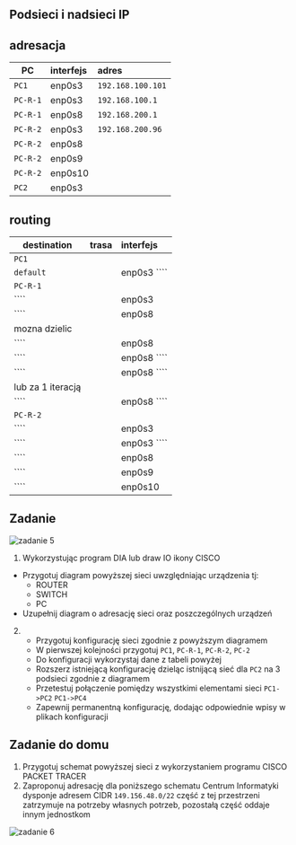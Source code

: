 Podsieci i nadsieci IP
----------------------

adresacja
-----------------------------------------------------
| PC     |  interfejs   | adres  |
| --------- |:-------------| :---------------| 
| ``PC1``   | enp0s3 | ``192.168.100.101``     |
| ``PC-R-1``| enp0s3 |  ``192.168.100.1``   |
| ``PC-R-1``| enp0s8 |  ``192.168.200.1``    |
| ``PC-R-2``| enp0s3 |  ``192.168.200.96``     |
| ``PC-R-2``| enp0s8  |  `` ``     |
| ``PC-R-2``| enp0s9  |  `` ``   |
| ``PC-R-2``| enp0s10 | `` ``     |
| ``PC2``   | enp0s3  | `` ``    |

routing
-------

| destination | trasa | interfejs  |
| --------- |:-------------| :---------------| 
| ``PC1``     |  | |
| ``default`` |  | enp0s3 ```` |
| ``PC-R-1``  |  |        |
| ```` |  | enp0s3 |
| ```` |  | enp0s8 |
| mozna dzielic   |  |  |
| ````  |  | enp0s8  |
| ```` |  | enp0s8  ```` |
| ```` |  | enp0s8 ```` |
| lub za 1 iteracją   |  |  |
| ````   |  | enp0s8 ````|
| ``PC-R-2``  |  |        |
| ```` |  | enp0s3 |
| ```` |  | enp0s3 ```` |
| ````  |   | enp0s8 |
| ```` |  | enp0s9 |
| ```` |  | enp0s10 |


Zadanie
------------

![zadanie 5](over_network.svg)

1. Wykorzystując program DIA lub draw IO ikony CISCO
  * Przygotuj diagram powyższej sieci uwzględniając urządzenia tj:
    * ROUTER
    * SWITCH
    * PC
  * Uzupełnij diagram o adresację sieci oraz poszczególnych urządzeń
  
2.
   * Przygotuj konfigurację sieci zgodnie z powyższym diagramem
   * W pierwszej kolejności przygotuj ``PC1``, ``PC-R-1``, ``PC-R-2``, ``PC-2``
   * Do konfiguracji wykorzystaj dane z tabeli powyżej
   * Rozszerz istniejącą konfigurację dzieląc istnijącą sieć dla ``PC2`` na 3 podsieci zgodnie z diagramem
   * Przetestuj połączenie pomiędzy wszystkimi elementami sieci ``PC1->PC2`` ``PC1->PC4``
   * Zapewnij permanentną konfigurację, dodając odpowiednie wpisy w plikach konfiguracji


Zadanie do domu
---------------
1. Przygotuj schemat powyższej sieci z wykorzystaniem programu CISCO PACKET TRACER
2. Zaproponuj adresację dla poniższego schematu
   Centrum Informatyki dysponje adresem CIDR ``149.156.48.0/22`` część z tej przestrzeni zatrzymuje na potrzeby własnych potrzeb, pozostałą część oddaje innym jednostkom

  ![zadanie 6](campus-network.svg)
